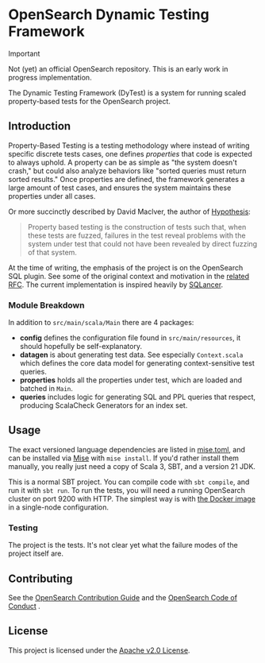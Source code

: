 # OpenSearch Dynamic Testing Framework

> [!IMPORTANT]
> Not (yet) an official OpenSearch repository. This is an early work in progress implementation.

The Dynamic Testing Framework (DyTest) is a system for running scaled property-based tests
for the OpenSearch project.

## Introduction

Property-Based Testing is a testing methodology where instead of writing specific discrete tests
cases, one defines *properties* that code is expected to always uphold. A property can be as simple
as "the system doesn't crash," but could also analyze behaviors like "sorted queries must return
sorted results." Once properties are defined, the framework generates a large amount of test cases,
and ensures the system maintains these properties under all cases.

Or more succinctly described by David Maclver, the author of
[Hypothesis](https://hypothesis.works/articles/what-is-property-based-testing/):
> Property based testing is the construction of tests such that, when these tests are fuzzed,
> failures in the test reveal problems with the system under test that could not have been revealed
> by direct fuzzing of that system.

At the time of writing, the emphasis of the project is on the OpenSearch SQL plugin. See some of the
original context and motivation in the [related RFC](https://github.com/opensearch-project/sql/issues/3220).
The current implementation is inspired heavily by [SQLancer](https://github.com/sqlancer/sqlancer).

### Module Breakdown

In addition to `src/main/scala/Main` there are 4 packages:
- **config** defines the configuration file found in `src/main/resources`, it should hopefully be
  self-explanatory.
- **datagen** is about generating test data. See especially `Context.scala` which defines the core
  data model for generating context-sensitive test queries.
- **properties** holds all the properties under test, which are loaded and batched in `Main`.
- **queries** includes logic for generating SQL and PPL queries that respect, producing ScalaCheck
  Generators for an index set.

## Usage

The exact versioned language dependencies are listed in [mise.toml](./mise.toml), and can be
installed via [Mise](https://mise.jdx.dev/) with `mise install`. If you'd rather install them
manually, you really just need a copy of Scala 3, SBT, and a version 21 JDK.

This is a normal SBT project. You can compile code with `sbt compile`, and run it with `sbt run`. To
run the tests, you will need a running OpenSearch cluster on port 9200 with HTTP. The simplest way
is with [the Docker image](https://opensearch.org/docs/latest/install-and-configure/install-opensearch/docker/)
in a single-node configuration.

### Testing

The project is the tests. It's not clear yet what the failure modes of the project itself are.

## Contributing

See the [OpenSearch Contribution Guide](https://github.com/opensearch-project/.github/blob/main/CONTRIBUTING.md)
and the [OpenSearch Code of Conduct](https://github.com/opensearch-project/.github/blob/main/CODE_OF_CONDUCT.md) .

## License

This project is licensed under the [Apache v2.0 License](./LICENSE).
